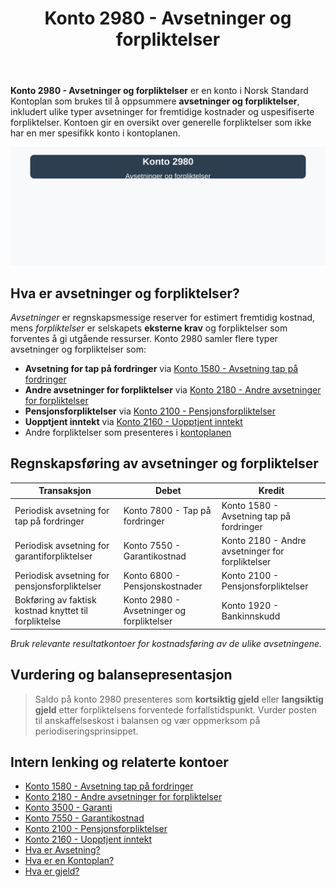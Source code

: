 ﻿---
title: "Konto 2980 - Avsetninger og forpliktelser"
seoTitle: "Konto 2980 | Avsetninger og forpliktelser | Kontoplan"
description: "Konto 2980 brukes til å samle avsetninger og forpliktelser i regnskapet. Lær om formål, periodisering, bokføring, balanseføring og vanlige eksempler."
summary: "Konto 2980: oversikt over avsetninger og forpliktelser. Bruk, periodisering og bokføring."
---

**Konto 2980 - Avsetninger og forpliktelser** er en konto i Norsk Standard Kontoplan som brukes til å oppsummere **avsetninger og forpliktelser**, inkludert ulike typer avsetninger for fremtidige kostnader og uspesifiserte forpliktelser. Kontoen gir en oversikt over generelle forpliktelser som ikke har en mer spesifikk konto i kontoplanen.

![Illustrasjon av konto 2980 avsetninger og forpliktelser](2980-avsetninger-og-forpliktelser-image.svg)

## Hva er avsetninger og forpliktelser?

*Avsetninger* er regnskapsmessige reserver for estimert fremtidig kostnad, mens *forpliktelser* er selskapets **eksterne krav** og forpliktelser som forventes å gi utgående ressurser. Konto 2980 samler flere typer avsetninger og forpliktelser som:

* **Avsetning for tap på fordringer** via [Konto 1580 - Avsetning tap på fordringer](/blogs/kontoplan/1580-avsetning-tap-pa-fordringer "Konto 1580 - Avsetning tap på fordringer")
* **Andre avsetninger for forpliktelser** via [Konto 2180 - Andre avsetninger for forpliktelser](/blogs/kontoplan/2180-andre-avsetninger-for-forpliktelser "Konto 2180 - Andre avsetninger for forpliktelser i Norsk Standard Kontoplan")
* **Pensjonsforpliktelser** via [Konto 2100 - Pensjonsforpliktelser](/blogs/kontoplan/2100-pensjonsforpliktelser "Konto 2100 - Pensjonsforpliktelser i Norsk Standard Kontoplan")
* **Uopptjent inntekt** via [Konto 2160 - Uopptjent inntekt](/blogs/kontoplan/2160-uopptjent-inntekt "Konto 2160 - Uopptjent inntekt i Norsk Standard Kontoplan")
* Andre forpliktelser som presenteres i [kontoplanen](/blogs/regnskap/hva-er-kontoplan "Hva er en Kontoplan? Komplett Guide til Kontoplaner i Norsk Regnskap")

## Regnskapsføring av avsetninger og forpliktelser

| Transaksjon                                           | Debet                                      | Kredit                                                           |
|-------------------------------------------------------|--------------------------------------------|------------------------------------------------------------------|
| Periodisk avsetning for tap på fordringer            | Konto 7800 - Tap på fordringer             | Konto 1580 - Avsetning tap på fordringer                         |
| Periodisk avsetning for garantiforpliktelser         | Konto 7550 - Garantikostnad                | Konto 2180 - Andre avsetninger for forpliktelser                 |
| Periodisk avsetning for pensjonsforpliktelser        | Konto 6800 - Pensjonskostnader             | Konto 2100 - Pensjonsforpliktelser                               |
| Bokføring av faktisk kostnad knyttet til forpliktelse | Konto 2980 - Avsetninger og forpliktelser  | Konto 1920 - Bankinnskudd                                        |

_*Bruk relevante resultatkontoer for kostnadsføring av de ulike avsetningene.*_

## Vurdering og balansepresentasjon

> Saldo på konto 2980 presenteres som **kortsiktig gjeld** eller **langsiktig gjeld** etter forpliktelsens forventede forfallstidspunkt. Vurder posten til anskaffelseskost i balansen og vær oppmerksom på periodiseringsprinsippet.

## Intern lenking og relaterte kontoer

* [Konto 1580 - Avsetning tap på fordringer](/blogs/kontoplan/1580-avsetning-tap-pa-fordringer "Konto 1580 - Avsetning tap på fordringer i Norsk Standard Kontoplan")
* [Konto 2180 - Andre avsetninger for forpliktelser](/blogs/kontoplan/2180-andre-avsetninger-for-forpliktelser "Konto 2180 - Andre avsetninger for forpliktelser i Norsk Standard Kontoplan")
* [Konto 3500 - Garanti](/blogs/kontoplan/3500-garanti "Konto 3500 - Garanti: Definisjon, regnskapsføring og eksempler")
* [Konto 7550 - Garantikostnad](/blogs/kontoplan/7550-garantikostnad "Konto 7550 - Garantikostnad i Norsk Standard Kontoplan")
* [Konto 2100 - Pensjonsforpliktelser](/blogs/kontoplan/2100-pensjonsforpliktelser "Konto 2100 - Pensjonsforpliktelser i Norsk Standard Kontoplan")
* [Konto 2160 - Uopptjent inntekt](/blogs/kontoplan/2160-uopptjent-inntekt "Konto 2160 - Uopptjent inntekt i Norsk Standard Kontoplan")
* [Hva er Avsetning?](/blogs/regnskap/avsetning "Hva er Avsetning i Regnskap? Komplett Guide til Avsetninger og Estimater")
* [Hva er en Kontoplan?](/blogs/regnskap/hva-er-kontoplan "Hva er en Kontoplan? Komplett Guide til Kontoplaner i Norsk Regnskap")
* [Hva er gjeld?](/blogs/regnskap/hva-er-gjeld "Hva er Gjeld i Regnskap? Komplett Guide til Forpliktelser og Gjeldstyper")






